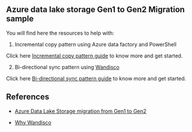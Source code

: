 ## Azure data lake storage Gen1 to Gen2 Migration sample

You will find here the resources to help with:

1. Incremental copy pattern using Azure data factory and PowerShell

Click here [Incremental copy pattern guide](https://github.com/rukmani-msft/adlsgen1togen2migrationsamples/blob/master/src/Incremental/README.md) to know more and get started.

2. Bi-directional sync pattern using [Wandisco](https://docs.wandisco.com/bigdata/wdfusion/adls/)

Click here [Bi-directional sync pattern guide]() to know more and get started.

## References

* [Azure Data Lake Storage migration from Gen1 to Gen2 ](https://docs.microsoft.com/en-us/azure/storage/blobs/data-lake-storage-migrate-gen1-to-gen2)

* [Why Wandisco](https://docs.wandisco.com/bigdata/wdfusion/adls/)

